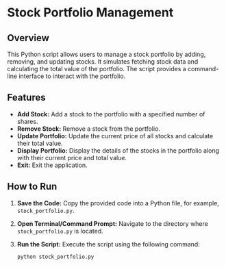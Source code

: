 # Stock Portfolio Management

## Overview

This Python script allows users to manage a stock portfolio by adding, removing, and updating stocks. It simulates fetching stock data and calculating the total value of the portfolio. The script provides a command-line interface to interact with the portfolio.

## Features

- **Add Stock:** Add a stock to the portfolio with a specified number of shares.
- **Remove Stock:** Remove a stock from the portfolio.
- **Update Portfolio:** Update the current price of all stocks and calculate their total value.
- **Display Portfolio:** Display the details of the stocks in the portfolio along with their current price and total value.
- **Exit:** Exit the application.

## How to Run

1. **Save the Code:** Copy the provided code into a Python file, for example, `stock_portfolio.py`.
2. **Open Terminal/Command Prompt:** Navigate to the directory where `stock_portfolio.py` is located.
3. **Run the Script:** Execute the script using the following command:

   ```bash
   python stock_portfolio.py
